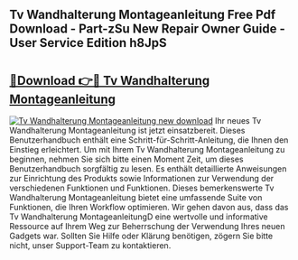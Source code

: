 ## Tv Wandhalterung Montageanleitung Free Pdf Download - Part-zSu New Repair Owner Guide - User Service Edition h8JpS

# <h2><a href="http://df7qem.blite.top/?on=Tv+Wandhalterung+Montageanleitung">🔗Download 👉🔴 Tv Wandhalterung Montageanleitung</a></h2>

[![Tv Wandhalterung Montageanleitung new download](https://i.imgur.com/lujVjoI.png)](http://df7qem.blite.top/?on=Tv+Wandhalterung+Montageanleitung)
Ihr neues Tv Wandhalterung Montageanleitung ist jetzt einsatzbereit. Dieses Benutzerhandbuch enthält eine Schritt-für-Schritt-Anleitung, die Ihnen den Einstieg erleichtert. Um mit Ihrem Tv Wandhalterung Montageanleitung zu beginnen, nehmen Sie sich bitte einen Moment Zeit, um dieses Benutzerhandbuch sorgfältig zu lesen. Es enthält detaillierte Anweisungen zur Einrichtung des Produkts sowie Informationen zur Verwendung der verschiedenen Funktionen und Funktionen. Dieses bemerkenswerte Tv Wandhalterung Montageanleitung bietet eine umfassende Suite von Funktionen, die Ihren Workflow optimieren. Wir gehen davon aus, dass das Tv Wandhalterung MontageanleitungD eine wertvolle und informative Ressource auf Ihrem Weg zur Beherrschung der Verwendung Ihres neuen Gadgets war. Sollten Sie Hilfe oder Klärung benötigen, zögern Sie bitte nicht, unser Support-Team zu kontaktieren.
